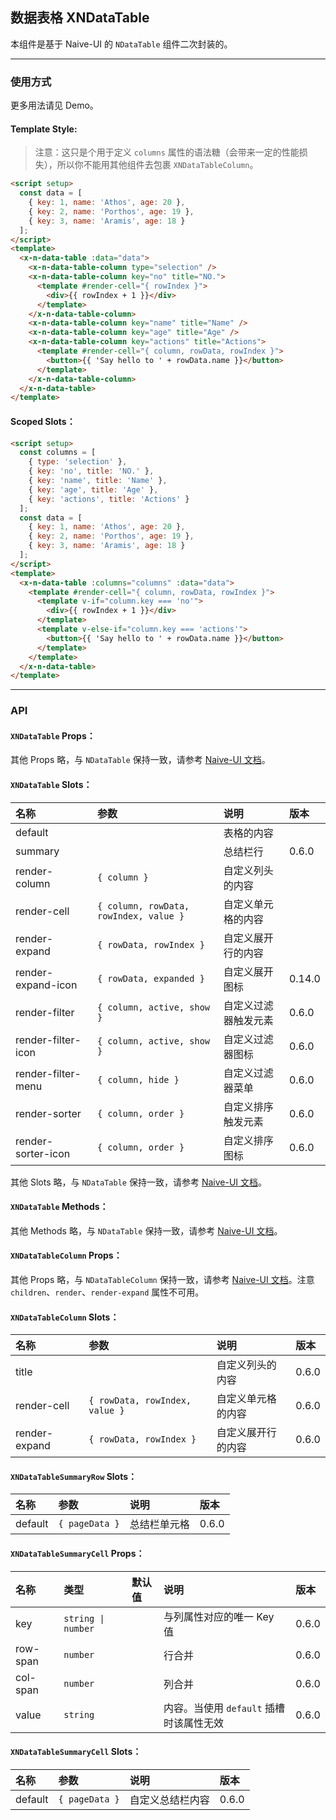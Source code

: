 ﻿## 数据表格 XNDataTable

本组件是基于 Naive-UI 的 `NDataTable` 组件二次封装的。

---

### 使用方式

更多用法请见 Demo。

#### Template Style:

> 注意：这只是个用于定义 `columns` 属性的语法糖（会带来一定的性能损失），所以你不能用其他组件去包裹 `XNDataTableColumn`。

```html
<script setup>
  const data = [
    { key: 1, name: 'Athos', age: 20 },
    { key: 2, name: 'Porthos', age: 19 },
    { key: 3, name: 'Aramis', age: 18 }
  ];
</script>
<template>
  <x-n-data-table :data="data">
    <x-n-data-table-column type="selection" />
    <x-n-data-table-column key="no" title="NO.">
      <template #render-cell="{ rowIndex }">
        <div>{{ rowIndex + 1 }}</div>
      </template>
    </x-n-data-table-column>
    <x-n-data-table-column key="name" title="Name" />
    <x-n-data-table-column key="age" title="Age" />
    <x-n-data-table-column key="actions" title="Actions">
      <template #render-cell="{ column, rowData, rowIndex }">
        <button>{{ 'Say hello to ' + rowData.name }}</button>
      </template>
    </x-n-data-table-column>
  </x-n-data-table>
</template>
```

#### Scoped Slots：

```html
<script setup>
  const columns = [
    { type: 'selection' },
    { key: 'no', title: 'NO.' },
    { key: 'name', title: 'Name' },
    { key: 'age', title: 'Age' },
    { key: 'actions', title: 'Actions' }
  ];
  const data = [
    { key: 1, name: 'Athos', age: 20 },
    { key: 2, name: 'Porthos', age: 19 },
    { key: 3, name: 'Aramis', age: 18 }
  ];
</script>
<template>
  <x-n-data-table :columns="columns" :data="data">
    <template #render-cell="{ column, rowData, rowIndex }">
      <template v-if="column.key === 'no'">
        <div>{{ rowIndex + 1 }}</div>
      </template>
      <template v-else-if="column.key === 'actions'">
        <button>{{ 'Say hello to ' + rowData.name }}</button>
      </template>
    </template>
  </x-n-data-table>
</template>
```

---

### API

#### `XNDataTable` Props：

其他 Props 略，与 `NDataTable` 保持一致，请参考 [Naive-UI 文档](https://www.naiveui.com/zh-CN/os-theme/components/data-table#DataTable-Props)。

#### `XNDataTable` Slots：

| 名称               | 参数                                   | 说明                 | 版本   |
| :----------------- | :------------------------------------- | :------------------- | :----- |
| default            |                                        | 表格的内容           |        |
| summary            |                                        | 总结栏行             | 0.6.0  |
| render-column      | `{ column }`                           | 自定义列头的内容     |        |
| render-cell        | `{ column, rowData, rowIndex, value }` | 自定义单元格的内容   |        |
| render-expand      | `{ rowData, rowIndex }`                | 自定义展开行的内容   |        |
| render-expand-icon | `{ rowData, expanded }`                | 自定义展开图标       | 0.14.0 |
| render-filter      | `{ column, active, show }`             | 自定义过滤器触发元素 | 0.6.0  |
| render-filter-icon | `{ column, active, show }`             | 自定义过滤器图标     | 0.6.0  |
| render-filter-menu | `{ column, hide }`                     | 自定义过滤器菜单     | 0.6.0  |
| render-sorter      | `{ column, order }`                    | 自定义排序触发元素   | 0.6.0  |
| render-sorter-icon | `{ column, order }`                    | 自定义排序图标       | 0.6.0  |

其他 Slots 略，与 `NDataTable` 保持一致，请参考 [Naive-UI 文档](https://www.naiveui.com/zh-CN/os-theme/components/data-table#DataTable-Slots)。

#### `XNDataTable` Methods：

其他 Methods 略，与 `NDataTable` 保持一致，请参考 [Naive-UI 文档](https://www.naiveui.com/zh-CN/os-theme/components/data-table#DataTable-Methods)。

#### `XNDataTableColumn` Props：

其他 Props 略，与 `NDataTableColumn` 保持一致，请参考 [Naive-UI 文档](https://www.naiveui.com/zh-CN/os-theme/components/data-table#DataTableColumn-Properties)。注意 `children`、`render`、`render-expand` 属性不可用。

#### `XNDataTableColumn` Slots：

| 名称          | 参数                           | 说明               | 版本  |
| :------------ | :----------------------------- | :----------------- | :---- |
| title         |                                | 自定义列头的内容   | 0.6.0 |
| render-cell   | `{ rowData, rowIndex, value }` | 自定义单元格的内容 | 0.6.0 |
| render-expand | `{ rowData, rowIndex }`        | 自定义展开行的内容 | 0.6.0 |

#### `XNDataTableSummaryRow` Slots：

| 名称    | 参数           | 说明         | 版本  |
| :------ | :------------- | :----------- | :---- |
| default | `{ pageData }` | 总结栏单元格 | 0.6.0 |

#### `XNDataTableSummaryCell` Props：

| 名称     | 类型               | 默认值 | 说明                                    | 版本  |
| :------- | :----------------- | :----- | :-------------------------------------- | :---- |
| key      | `string \| number` |        | 与列属性对应的唯一 Key 值               | 0.6.0 |
| row-span | `number`           |        | 行合并                                  | 0.6.0 |
| col-span | `number`           |        | 列合并                                  | 0.6.0 |
| value    | `string`           |        | 内容。当使用 `default` 插槽时该属性无效 | 0.6.0 |

#### `XNDataTableSummaryCell` Slots：

| 名称    | 参数           | 说明             | 版本  |
| :------ | :------------- | :--------------- | :---- |
| default | `{ pageData }` | 自定义总结栏内容 | 0.6.0 |

